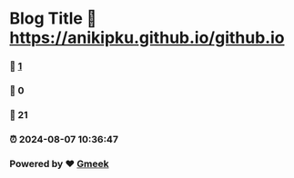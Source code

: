 # Blog Title :link: https://anikipku.github.io/github.io 
### :page_facing_up: [1](https://anikipku.github.io/github.io/tag.html) 
### :speech_balloon: 0 
### :hibiscus: 21 
### :alarm_clock: 2024-08-07 10:36:47 
### Powered by :heart: [Gmeek](https://github.com/Meekdai/Gmeek)
